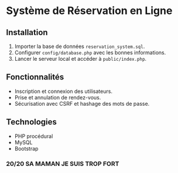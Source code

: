 # Système de Réservation en Ligne

## Installation

1. Importer la base de données `reservation_system.sql`.
2. Configurer `config/database.php` avec les bonnes informations.
3. Lancer le serveur local et accéder à `public/index.php`.

## Fonctionnalités

- Inscription et connexion des utilisateurs.
- Prise et annulation de rendez-vous.
- Sécurisation avec CSRF et hashage des mots de passe.

## Technologies

- PHP procédural
- MySQL
- Bootstrap
### 20/20 SA MAMAN JE SUIS TROP FORT